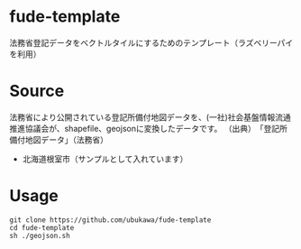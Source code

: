 # fude-template
法務省登記データをベクトルタイルにするためのテンプレート（ラズベリーパイを利用）

# Source
法務省により公開されている登記所備付地図データを、(一社)社会基盤情報流通推進協議会が、shapefile、geojsonに変換したデータです。
（出典）　「登記所備付地図データ」（法務省）
- 北海道根室市（サンプルとして入れています）
# Usage

```
git clone https://github.com/ubukawa/fude-template
cd fude-template
sh ./geojson.sh
```

